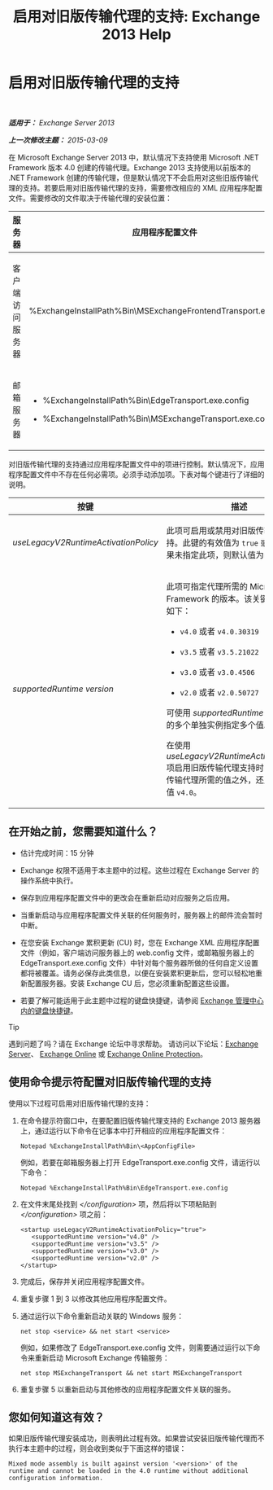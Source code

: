 ﻿---
title: '启用对旧版传输代理的支持: Exchange 2013 Help'
TOCTitle: 启用对旧版传输代理的支持
ms:assetid: 00617e87-7199-406e-b4a3-94378f657f1f
ms:mtpsurl: https://technet.microsoft.com/zh-cn/library/JJ591524(v=EXCHG.150)
ms:contentKeyID: 50489817
ms.date: 05/21/2018
mtps_version: v=EXCHG.150
ms.translationtype: MT
---

# 启用对旧版传输代理的支持

 

_**适用于：** Exchange Server 2013_

_**上一次修改主题：** 2015-03-09_

在 Microsoft Exchange Server 2013 中，默认情况下支持使用 Microsoft .NET Framework 版本 4.0 创建的传输代理。Exchange 2013 支持使用以前版本的 .NET Framework 创建的传输代理，但是默认情况下不会启用对这些旧版传输代理的支持。若要启用对旧版传输代理的支持，需要修改相应的 XML 应用程序配置文件。需要修改的文件取决于传输代理的安装位置：


<table>
<colgroup>
<col style="width: 33%" />
<col style="width: 33%" />
<col style="width: 33%" />
</colgroup>
<thead>
<tr class="header">
<th>服务器</th>
<th>应用程序配置文件</th>
<th>Microsoft Windows 服务</th>
</tr>
</thead>
<tbody>
<tr class="odd">
<td><p>客户端访问服务器</p></td>
<td><p>%ExchangeInstallPath%Bin\MSExchangeFrontendTransport.exe.config</p></td>
<td><p>Microsoft Exchange 前端传输 (MSExchangeFrontendTransport)</p></td>
</tr>
<tr class="even">
<td><p>邮箱服务器</p></td>
<td><ul>
<li><p>%ExchangeInstallPath%Bin\EdgeTransport.exe.config</p></li>
<li><p>%ExchangeInstallPath%Bin\MSExchangeTransport.exe.config</p></li>
</ul></td>
<td><p>Microsoft Exchange 传输 (MSExchangeTransport)</p></td>
</tr>
</tbody>
</table>


对旧版传输代理的支持通过应用程序配置文件中的项进行控制。默认情况下，应用程序配置文件中不存在任何必需项。必须手动添加项。下表对每个键进行了详细的说明。


<table>
<colgroup>
<col style="width: 50%" />
<col style="width: 50%" />
</colgroup>
<thead>
<tr class="header">
<th>按键</th>
<th>描述</th>
</tr>
</thead>
<tbody>
<tr class="odd">
<td><p><em>useLegacyV2RuntimeActivationPolicy</em></p></td>
<td><p>此项可启用或禁用对旧版传输代理的支持。此键的有效值为 <code>true</code> 或 <code>false</code>。如果未指定此项，则默认值为 <code>false</code>。</p></td>
</tr>
<tr class="even">
<td><p><em>supportedRuntime version</em></p></td>
<td><p>此项可指定代理所需的 Microsoft .NET Framework 的版本。该关键字的有效值如下：</p>
<ul>
<li><p><code>v4.0</code> 或者 <code>v4.0.30319</code></p></li>
<li><p><code>v3.5</code> 或者 <code>v3.5.21022</code></p></li>
<li><p><code>v3.0</code> 或者 <code>v3.0.4506</code></p></li>
<li><p><code>v2.0</code> 或者 <code>v2.0.50727</code></p></li>
</ul>
<p>可使用 <em>supportedRuntime version</em> 项的多个单独实例指定多个值。</p>
<p>在使用 <em>useLegacyV2RuntimeActivationPolicy</em> 项启用旧版传输代理支持时，除了旧版传输代理所需的值之外，还应始终指定值 <code>v4.0</code>。</p></td>
</tr>
</tbody>
</table>


## 在开始之前，您需要知道什么？

  - 估计完成时间：15 分钟

  - Exchange 权限不适用于本主题中的过程。这些过程在 Exchange Server 的操作系统中执行。

  - 保存到应用程序配置文件中的更改会在重新启动对应服务之后应用。

  - 当重新启动与应用程序配置文件关联的任何服务时，服务器上的邮件流会暂时中断。

  - 在您安装 Exchange 累积更新 (CU) 时，您在 Exchange XML 应用程序配置文件（例如，客户端访问服务器上的 web.config 文件，或邮箱服务器上的 EdgeTransport.exe.config 文件）中针对每个服务器所做的任何自定义设置都将被覆盖。请务必保存此类信息，以便在安装累积更新后，您可以轻松地重新配置服务器。安装 Exchange CU 后，您必须重新配置这些设置。

  - 若要了解可能适用于此主题中过程的键盘快捷键，请参阅 [Exchange 管理中心内的键盘快捷键](keyboard-shortcuts-in-the-exchange-admin-center-exchange-online-protection-help.md)。

> [!tip]
> 遇到问题了吗？请在 Exchange 论坛中寻求帮助。 请访问以下论坛：<a href="https://go.microsoft.com/fwlink/p/?linkid=60612">Exchange Server</a>、 <a href="https://go.microsoft.com/fwlink/p/?linkid=267542">Exchange Online</a> 或 <a href="https://go.microsoft.com/fwlink/p/?linkid=285351">Exchange Online Protection</a>。


## 使用命令提示符配置对旧版传输代理的支持

使用以下过程可启用对旧版传输代理的支持：

1.  在命令提示符窗口中，在要配置旧版传输代理支持的 Exchange 2013 服务器上，通过运行以下命令在记事本中打开相应的应用程序配置文件：
    
        Notepad %ExchangeInstallPath%Bin\<AppConfigFile>
    
    例如，若要在邮箱服务器上打开 EdgeTransport.exe.config 文件，请运行以下命令：
    
        Notepad %ExchangeInstallPath%Bin\EdgeTransport.exe.config

2.  在文件末尾处找到 *\</configuration\>* 项，然后将以下项粘贴到 *\</configuration\>* 项之前：
    
        <startup useLegacyV2RuntimeActivationPolicy="true">
           <supportedRuntime version="v4.0" />
           <supportedRuntime version="v3.5" />
           <supportedRuntime version="v3.0" />
           <supportedRuntime version="v2.0" />
        </startup>

3.  完成后，保存并关闭应用程序配置文件。

4.  重复步骤 1 到 3 以修改其他应用程序配置文件。

5.  通过运行以下命令重新启动关联的 Windows 服务：
    
        net stop <service> && net start <service>
    
    例如，如果修改了 EdgeTransport.exe.config 文件，则需要通过运行以下命令来重新启动 Microsoft Exchange 传输服务：
    
        net stop MSExchangeTransport && net start MSExchangeTransport

6.  重复步骤 5 以重新启动与其他修改的应用程序配置文件关联的服务。

## 您如何知道这有效？

如果旧版传输代理安装成功，则表明此过程有效。如果尝试安装旧版传输代理而不执行本主题中的过程，则会收到类似于下面这样的错误：

    Mixed mode assembly is built against version '<version>' of the runtime and cannot be loaded in the 4.0 runtime without additional configuration information.

